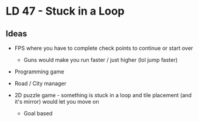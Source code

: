 # LD 47 - Stuck in a Loop

## Ideas

 * FPS where you have to complete check points to continue or start over     
    * Guns would make you run faster / just higher (lol jump faster)
    
 * Programming game 
 * Road / City manager 
 * 2D puzzle game - something is stuck in a loop and tile placement (and it's mirror) would let you move on 
    * Goal based 
 